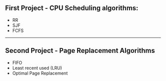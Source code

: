 <h2>First Project - CPU Scheduling algorithms:</h2>

<ul>
  <li> RR
  <li> SJF
  <li> FCFS
</ul>

<hr>

<h2>Second Project - Page Replacement Algorithms</h2>

<ul>
  <li> FIFO
  <li> Least recent used (LRU) 
  <li> Optimal Page Replacement
</ul>
